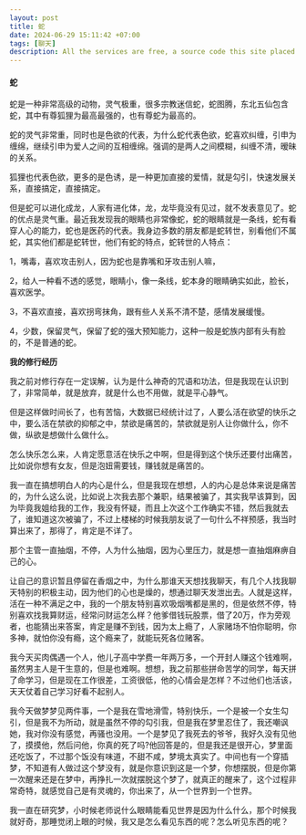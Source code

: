 ```yaml
---
layout: post
title: 蛇
date: 2024-06-29 15:11:42 +07:00
tags: [聊天]
description: All the services are free, a source code this site placed on github repository and intergration with netlify service, another service that you can use is github page for hosting your own static site.
---
```


####  蛇

蛇是一种非常高级的动物，灵气极重，很多宗教迷信蛇，蛇图腾，东北五仙包含蛇，其中有尊狐狸为最高最强的，也有尊蛇为最高的。

蛇的灵气非常重，同时也是色欲的代表，为什么蛇代表色欲，蛇喜欢纠缠，引申为缠绵，继续引申为爱人之间的互相缠绵。强调的是两人之间模糊，纠缠不清，暧昧的关系。

狐狸也代表色欲，更多的是色诱，是一种更加直接的爱情，就是勾引，快速发展关系，直接搞定，直接搞定。

但是蛇可以进化成龙，人家有进化体，龙，龙毕竟没有见过，就不发表意见了。蛇的优点是灵气重。最近我发现我的眼睛也非常像蛇，蛇的眼睛就是一条线，蛇有看穿人心的能力，蛇也是医药的代表。我身边多数的朋友都是蛇转世，别看他们不属蛇，其实他们都是蛇转世，他们有蛇的特点，蛇转世的人特点：

1，嘴毒，喜欢攻击别人，因为蛇也是靠嘴和牙攻击别人嘛，

2，给人一种看不透的感觉，眼睛小，像一条线，蛇本身的眼睛确实如此，脸长，喜欢医学。

3，不喜欢直接，喜欢拐弯抹角，跟有些人关系不清不楚，感情发展缓慢。

4，少数，保留灵气，保留了蛇的强大预知能力，这种一般是蛇族内部有头有脸的，不是普通的蛇。

**我的修行经历**

我之前对修行存在一定误解，认为是什么神奇的咒语和功法，但是我现在认识到了，非常简单，就是放弃，就是什么也不用做，就是平心静气。

但是这样做时间长了，也有苦恼，大数据已经统计过了，人要么活在欲望的快乐之中，要么活在禁欲的抑郁之中，禁欲是痛苦的，禁欲就是别人让你做什么，你不做，纵欲是想做什么做什么。

怎么快乐怎么来，人肯定愿意活在快乐之中啊，但是得到这个快乐还要付出痛苦，比如说你想有女友，但是泡妞需要钱，赚钱就是痛苦的。

我一直在搞想明白人的内心是什么，但是我现在想想，人的内心是总体来说是痛苦的，为什么这么说，比如说上次我去那个兼职，结果被骗了，其实我早该算到，因为毕竟我姐给我的工作，我没有怀疑，而且上次这个工作确实不错，然后我就去了，谁知道这次被骗了，不过上楼梯的时候我朋友说了一句什么不祥预感，我当时算出来了，那得了，肯定是不详了。

那个主管一直抽烟，不停，人为什么抽烟，因为心里压力，就是想一直抽烟麻痹自己的心。

让自己的意识暂且停留在香烟之中，为什么那谁天天想找我聊天，有几个人找我聊天特别的积极主动，因为他们的心也是燥的，想通过聊天发泄出去。人就是这样，活在一种不满足之中，我的一个朋友特别喜欢吸烟嘴都是黑的，但是依然不停，特别喜欢找我算财运，经常问财运怎么样？他爹借钱玩股票，借了20万，作为旁观者，也能猜出来答案，肯定是赚不到钱，因为太上瘾了，人家赌场不怕你聪明，你多神，就怕你没有瘾，这个瘾来了，就能玩死各位赌客。

我今天买肉偶遇一个人，他儿子高中学费一年两万多，一个开封人赚这个钱难啊，虽然男主人是干生意的，但是也难啊。想想，我之前那些拼命苦学的同学，每天拼了命学习，但是现在工作很差，工资很低，他的心情会是怎样？不过他们也活该，天天仗着自己学习好看不起别人。

我今天做梦梦见两件事，一个是我在雪地滑雪，特别快乐，一个是被一个女生勾引，但是我不为所动，就是虽然不停的勾引我，但是我在梦里忍住了，我还嘲讽她，我对你没有感觉，再骚也没用。一个是梦见了我死去的爷爷，我好久没有见他了，摸摸他，然后问他，你真的死了吗?他回答是的，但是我还是很开心，梦里面还吃饭了，不过那个饭没有味道，不甜不咸，梦境太真实了。中间也有一个穿插梦，不知道有人做过这个梦没有，就是你意识到这是一个梦，你想摆脱，但是你第一次醒来还是在梦中，再挣扎一次就摆脱这个梦了，就真正的醒来了，这个过程非常奇特，就感觉自己是有灵魂的，你出来了，从一个世界到一个世界。

我一直在研究梦，小时候老师说什么眼睛能看见世界是因为什么什么，那个时候我就好奇，那睡觉闭上眼的时候，我又是怎么看见东西的呢？怎么听见东西的呢？
